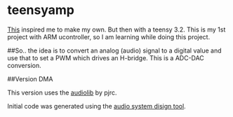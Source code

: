 # teensyamp

[This](http://rdimitrov.twistedsanity.net/blog/show.php?entry=Microcontroller%20Class%20D%20Amplifier,%20Rev2) inspired me to make my own. But then with a teensy 3.2. This is my 1st project with ARM ucontroller, so I am learning while doing this project. 

##So..
the idea is to convert an analog (audio) signal to a digital value and use that to set a PWM which drives an H-bridge. This is a ADC-DAC conversion. 

##Version DMA

This version uses the [audiolib](http://www.pjrc.com/teensy/td_libs_Audio.html) by pjrc.

Initial code was generated using the [audio system disign tool](http://www.pjrc.com/teensy/gui/). 
